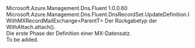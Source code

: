 <Type Name="IMXRecordSetBlank&lt;ParentT&gt;" FullName="Microsoft.Azure.Management.Dns.Fluent.DnsRecordSet.UpdateDefinition.IMXRecordSetBlank&lt;ParentT&gt;">
  <TypeSignature Language="C#" Value="public interface IMXRecordSetBlank&lt;ParentT&gt; : Microsoft.Azure.Management.Dns.Fluent.DnsRecordSet.UpdateDefinition.IWithMXRecordMailExchange&lt;ParentT&gt;" />
  <TypeSignature Language="ILAsm" Value=".class public interface auto ansi abstract IMXRecordSetBlank`1&lt;ParentT&gt; implements class Microsoft.Azure.Management.Dns.Fluent.DnsRecordSet.UpdateDefinition.IWithMXRecordMailExchange`1&lt;!ParentT&gt;" />
  <TypeSignature Language="DocId" Value="T:Microsoft.Azure.Management.Dns.Fluent.DnsRecordSet.UpdateDefinition.IMXRecordSetBlank`1" />
  <TypeSignature Language="VB.NET" Value="Public Interface IMXRecordSetBlank(Of ParentT)&#xA;Implements IWithMXRecordMailExchange(Of ParentT)" />
  <TypeSignature Language="F#" Value="type IMXRecordSetBlank&lt;'ParentT&gt; = interface&#xA;    interface IWithMXRecordMailExchange&lt;'ParentT&gt;" />
  <AssemblyInfo>
    <AssemblyName>Microsoft.Azure.Management.Dns.Fluent</AssemblyName>
    <AssemblyVersion>1.0.0.60</AssemblyVersion>
  </AssemblyInfo>
  <TypeParameters>
    <TypeParameter Name="ParentT" />
  </TypeParameters>
  <Interfaces>
    <Interface>
      <InterfaceName>Microsoft.Azure.Management.Dns.Fluent.DnsRecordSet.UpdateDefinition.IWithMXRecordMailExchange&lt;ParentT&gt;</InterfaceName>
    </Interface>
  </Interfaces>
  <Docs>
    <typeparam name="ParentT">Der Rückgabetyp der WithAttach.attach().</typeparam>
    <summary>
            Die erste Phase der Definition einer MX-Datensatz.
            </summary>
    <remarks>To be added.</remarks>
  </Docs>
  <Members />
</Type>